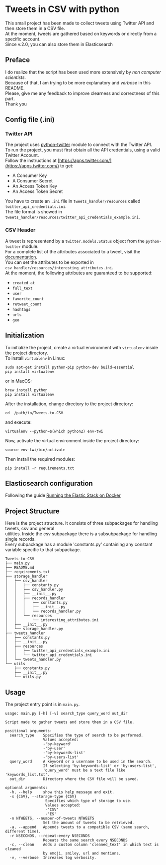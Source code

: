 # Tweets in CSV with python

This small project has been made to collect tweets using Twitter API and then store them in a CSV file.  
At the moment, tweets are gathered based on keywords or directly from a specific account.  
Since v.2.0, you can also store them in Elasticsearch

## Preface
I do realize that the script has been used more extensively by _non computer scientists_.  
Because of that, I am trying to be more explanatory and _verbose_ in this README.  
Please, give me any feedback to improve clearness and correctness of this part.  
Thank you  

## Config file (.ini)
### Twitter API
The project uses [python-twitter](https://github.com/bear/python-twitter) module to connect with the Twitter API.  
To run the project, you must first obtain all the API credentials, using a valid Twitter Account.  
Follow the instructions at [https://apps.twitter.com/](https://apps.twitter.com/) to get:  

* A Consumer Key
* A Consumer Secret
* An Access Token Key
* An Access Token Secret

You have to create an `.ini` file in `tweets_handler/resources` called `twitter_api_credentials.ini`.  
The file format is showed in `tweets_handler/resources/twitter_api_credentials_example.ini`.  

### CSV Header
A tweet is representend by a `twitter.models.Status` object from the `python-twitter` module.  
For a complete list of the attributes associated to a tweet, visit the [documentation](http://python-twitter.readthedocs.io/en/latest/_modules/twitter/models.html#Status).  
You can set the attributes to be exported in `csv_handler/resources/interesting_attributes.ini`.  
At the moment, the following attributes are guaranteed to be supported:  
* `created_at`
* `full_text`
* `user`
* `favorite_count`
* `retweet_count`
* `hashtags`
* `urls`
* `geo`

## Initialization
To initialize the project, create a virtual environment with `virtualenv`
inside the project directory.  
To install `virtualenv` in Linux:  
```
sudo apt-get install python-pip python-dev build-essential
pip install virtualenv
```
or in MacOS:  
```
brew install python
pip install virtualenv
```

After the installation, change directory to the project directory:  
```
cd  /path/to/Tweets-to-CSV
```

and execute:  
```
virtualenv --python=$(which python2) env-twi
```

Now, activate the virtual environment inside the project directory:  
```
source env-twi/bin/activate
```

Then install the required modules:  
```
pip install -r requirements.txt
```

## Elasticsearch configuration
Following the guide [Running the Elastic Stack on Docker](https://www.elastic.co/guide/en/elastic-stack-get-started/current/get-started-docker.html#get-started-docker-tls)

## Project Structure
Here is the project structure. It consists of three subpackages for handling tweets, csv and general  
utilities. Inside the csv subpackage there is a subsubpackage for handling single records.  
Every subpackage has a module 'constants.py' containing any constant variable specific to that subpackage.  
```
Tweets-to-CSV
├── main.py
├── README.md
├── requirements.txt
├── storage_handler
│   ├── csv_handler
│   │   ├── constants.py
│   │   ├── csv_handler.py
│   │   ├── __init__.py
│   │   ├── records_handler
│   │   │   ├── constants.py
│   │   │   ├── __init__.py
│   │   │   └── records_handler.py
│   │   └── resources
│   │       └── interesting_attributes.ini
│   ├── __init__.py
│   └── storage_handler.py
├── tweets_handler
│   ├── constants.py
│   ├── __init__.py
│   ├── resources
│   │   ├── twitter_api_credentials_example.ini
│   │   └── twitter_api_credentials.ini
│   └── tweets_handler.py
└── utils
    ├── constants.py
    ├── __init__.py
    └── utils.py
```

## Usage
The project entry point is in `main.py`.  
```
usage: main.py [-h] [-v] search_type query_word out_dir

Script made to gather tweets and store them in a CSV file.

positional arguments:
  search_type    Specifies the type of search to be performed.
                 Values accepted:
                 -'by-keyword'
                 -'by-user'
                 -'by-keywords-list'
                 -'by-users-list'
  query_word     A keyword or a username to be used in the search.
                 If selecting 'by-keywords-list' or 'by-users-list',
                 'query_word' must be a text file like 'keywords_list.txt'.
  out_dir        Directory where the CSV file will be saved.

optional arguments:
  -h, --help     show this help message and exit.
  -s {CSV}, --storage-type {CSV}
                  Specifies which type of storage to use.
                  Values accepted:
                  -'CSV'
                  -'ES'
  -n NTWEETS, --number-of-tweets NTWEETS
                 Set the amount of tweets to be retrieved.
  -a, --append   Appends tweets to a compatible CSV (same search, different time).
  -r NSECONDS, --repeat-every NSECONDS
                 Repeats the same search every NSECONDS
  -c, --clean    Adds a custom column 'cleaned_text' in which text is cleaned
                 by emoji, smiley, url and mentions.
  -v, --verbose  Increases log verbosity.


```
